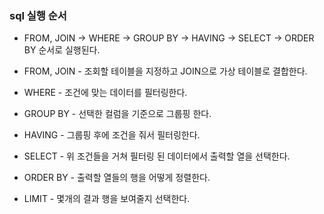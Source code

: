 ### sql 실행 순서

* FROM, JOIN -> WHERE -> GROUP BY -> HAVING -> SELECT -> ORDER BY 순서로 실행된다.

* FROM, JOIN - 조회할 테이블을 지정하고 JOIN으로 가상 테이블로 결합한다.

* WHERE - 조건에 맞는 데이터를 필터링한다.

* GROUP BY - 선택한 컬럼을 기준으로 그룹핑 한다.

* HAVING - 그룹핑 후에 조건을 줘서 필터링한다.

* SELECT - 위 조건들을 거쳐 필터링 된 데이터에서 출력할 열을 선택한다.

* ORDER BY - 출력할 열들의 행을 어떻게 정렬한다.

* LIMIT - 몇개의 결과 행을 보여줄지 선택한다.
